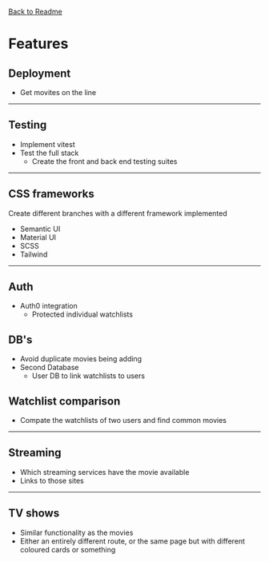 [Back to Readme](/README.md)

# Features

## Deployment
- Get movites on the line

---

## Testing
- Implement vitest
- Test the full stack
  - Create the front and back end testing suites

---

## CSS frameworks
Create different branches with a different framework implemented
- Semantic UI
- Material UI
- SCSS
- Tailwind

---

## Auth
- Auth0 integration
  - Protected individual watchlists

## DB's
- Avoid duplicate movies being adding
- Second Database
  - User DB to link watchlists to users

## Watchlist comparison
- Compate the watchlists of two users and find common movies

---

## Streaming
- Which streaming services have the movie available
- Links to those sites

---

## TV shows
- Similar functionality as the movies
- Either an entirely different route, or the same page but with different coloured cards or something
